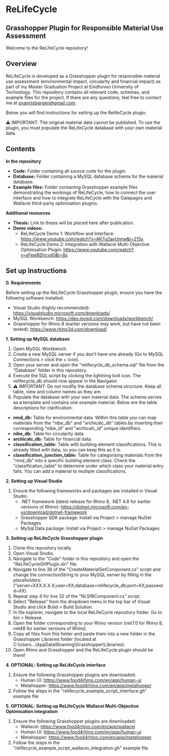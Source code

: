# ReLifeCycle
## Grasshopper Plugin for Responsible Material Use Assessment


Welcome to the ReLifeCycle repository!


## Overview
ReLifeCycle is developed as a Grasshopper plugin for responsible material use assessment (environmental impact, circularity and financial impact) as part of my Master Graduation Project at Eindhoven University of Technology. This repository contains all relevant code, schemas, and example files for the project. If there are any questions, feel free to contact me at pvanrijsbergen@gmail.com.

Below you will find instructions for setting up the RelifeCycle plugin.

⚠ IMPORTANT: The original material data cannot be published. To use the plugin, you must populate the ReLifeCycle database with your own material data.

## Contents

**In the repository**
- **Code:** Folder containing all source code for the plugin.
- **Database:** Folder containing a MySQL database schema for the material database.
- **Example files:** Folder containing Grasshopper example files demonstrating the workings of ReLifeCycle, how to connect the user interface and how to integrate ReLifeCycle with the Galapagos and Wallacei third-party optimisation plugins.

**Additional resources**
- **Thesis:** Link to thesis will be placed here after publication.
- **Demo videos:**
     - ReLifeCycle Demo 1: Workflow and Interface: https://www.youtube.com/watch?v=AK7u2ayUnnw&t=215s
     - ReLifeCycle Demo 2: Integration with Wallacei Multi-Objective Optimisation Plugin: https://www.youtube.com/watch?v=xFewBShcyd0&t=8s


## Set up Instructions

**0. Requirements**

Before setting up the ReLifeCycle Grasshopper plugin, ensure you have the following software installed:
- Visual Studio (highly recommended): https://visualstudio.microsoft.com/downloads/
- MySQL Workbench: https://dev.mysql.com/downloads/workbench/
- Grasshopper for Rhino 8 (earlier versions may work, but have not been tested): https://www.rhino3d.com/download/

     
**1. Setting up MySQL database**
1. Open MySQL Workbench.
2. Create a new MySQL server if you don't have one already (Go to MySQL Connections > click the + icon).
3. Open your server and open the "relifecycle_db_schema.sql" file from the "Database" folder in this repository.
4. Execute the SQL script by clicking the lightning bolt icon. The relifecycle_db should now appear in the Navigator.
5. ⚠ IMPORTANT: Do not modfiy the database schema structure. Keep all table, view and column names as they are.
6. Populate the database with your own material data. The schema serves as a template and contains one example material. Below are the table descriptions for clarification:

- **nmd_db:** Table for environmental data. Within this table you can map materials from the "nibe_db" and "archicalc_db" tables by inserting their corresponding "nibe_id" and "archicalc_id" unique identifiers.
- **nibe_db:** Table for circularity data.
- **archicalc_db:** Table for financial data.
- **classification_table:** Table with building element classifications. This is already filled with data, so you can keep this as it is.
- **classification_junction_table:** Table for categorising materials from the "nmd_db" into a specific building element class. Check the "classification_table" to determine under which class your material entry falls. You can add a material to multiple classifications.


**2. Setting up Visual Studio**
1. Ensure the following frameworks and packages are installed in Visual Studio:
     - .NET framework (latest release for Rhino 8, .NET 4.8 for earlier versions of Rhino): https://dotnet.microsoft.com/en-us/download/dotnet-framework
     - Grasshopper SDK package: Install via Project > manage NuGet Packages
     - MySql.Data package: Install via Project > manage NuGet Packages

   
**3. Setting up ReLifeCycle Grasshopper plugin**
1. Clone this repository locally.
2. Open Visual Studio.
3. Navigate to the "Code" folder in this repository and open the "ReLifeCycleGHPlugin.sln" file.
4. Navigate to line 38 of the "CreateMaterialSetComponent.cs" script and change the connectionString to your MySQL server by filling in the placeholders:
   ("server=XXX.X.X.X;user=XX;database=relifecycle_db;port=XX;password=XX).
5. Repeat step 4 for line 32 of the "NLSfBComponent.cs" script.
6. Select "Release" from the dropdown menu in the top bar of Visual Studio and click Build > Build Solution.
7. In file explorer, navigate to the local ReLifeCycle repository folder. Go to bin > Release.
8. Open the folder corresponding to your Rhino version (net7.0 for Rhino 8, net48 for earlier versions of Rhino).
9. Copy all files from this folder and paste them into a new folder in the Grasshopper Libraries folder (located at C:\Users\...\AppData\Roaming\Grasshopper\Libraries).
10. Open Rhino and Grasshopper and the ReLifeCycle plugin should be there!


**4. OPTIONAL: Setting up ReLifeCycle interface**
1. Ensure the following Grasshopper plugins are downloaded:
     - Human UI: https://www.food4rhino.com/en/app/human-ui
     - Metahopper: https://www.food4rhino.com/en/app/metahopper
2. Follow the steps in the "relifecycle_example_script_interface.gh" example file


**5. OPTIONAL: Setting up ReLifeCycle Wallacei Multi-Objective Optimisation integration**
1. Ensure the following Grasshopper plugins are downloaded:
     - Wallacei: https://www.food4rhino.com/en/app/wallacei
     - Human UI: https://www.food4rhino.com/en/app/human-ui
     - Metahopper: https://www.food4rhino.com/en/app/metahopper
2. Follow the steps in the "relifecycle_example_script_wallacei_integration.gh" example file
